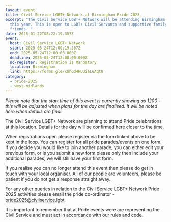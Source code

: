 ```yaml
---
layout: event
title: Civil Service LGBT+ Network at Birmingham Pride 2025
excerpt: "The Civil Service LGBT+ Network will be attending Birmingham Pride
  this year. This is open to LGBT+ Civil Servants and supportive family and
  friends. "
date: 2025-01-22T08:22:19.357Z
event:
  host: Civil Service LGBT+ Network
  start: 2025-05-24T12:00:19.367Z
  end: 2025-05-24T12:00:00.000Z
  deadline: 2025-05-24T12:00:00.000Z
  no-register: Registration is Mandatory
  location: Birmingham
  link: https://forms.gle/xUhGd4HUUiaLuAqt8
category:
  - pride-2025
  - west-midlands
---
```

*P﻿lease note that the start time of this event is currently showing as 1200 - this will be adjusted when plans for the day are finalised. It will be noted here when details are final.*

The Civil Service LGBT+ Network are planning to attend Pride celebrations at this location. Details for the day will be confirmed here closer to the time. 

When registrations open please register via the form linked above to be kept in the loop. You can register for all pride parades/events on one form. If you decide you would like to join another parade, you can either edit your previous form, or is you submit a new form please only then include your additional parades, we will still have your first form.

I﻿f you realise you can no longer attend this event then please do get in touch with your [local organiser](https://www.civilservice.lgbt/team/). All of our people are volunteers, please be patient if you do not get a response straight away. 

F﻿or any other queries in relation to the Civil Service LGBT+ Network Pride 2025 activities please email the pride co-ordinator - [pride2025@civilservice.lgbt](mailto:pride2025@civilservice.lgbt).

I﻿t is important to remember that at Pride events were are representing the Civil Service and must act in accordance with our rules and code.